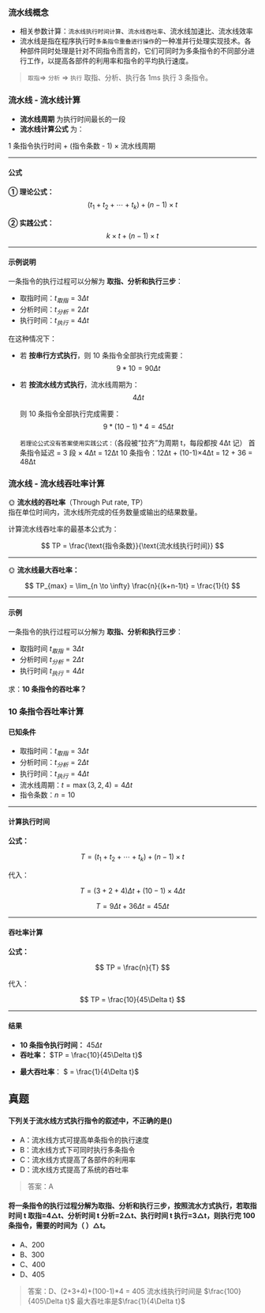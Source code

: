 ### 流水线概念

- 相关参数计算：`流水线执行时间计算`、`流水线吞吐率`、流水线加速比、流水线效率
- 流水线是指在程序执行时`多条指令重叠进行操作`的一种准并行处理实现技术。各种部件同时处理是针对不同指令而言的，它们可同时为多条指令的不同部分进行工作，以提高各部件的利用率和指令的平均执行速度。

> `取指`=> `分析` => `执行` 取指、分析、执行各 1ms 执行 3 条指令。

### 流水线 - 流水线计算

- **流水线周期** 为执行时间最长的一段
- **流水线计算公式** 为：

1 条指令执行时间 + (指令条数 - 1) × 流水线周期

---

#### 公式

**① 理论公式：**  
$$(t_1 + t_2 + \cdots + t_k) + (n-1) \times t$$

**② 实践公式：**  
$$k \times t + (n-1) \times t$$

---

#### 示例说明

一条指令的执行过程可以分解为 **取指、分析和执行三步**：

- 取指时间：$t_{取指} = 3\Delta t$
- 分析时间：$t_{分析} = 2\Delta t$
- 执行时间：$t_{执行} = 4\Delta t$

在这种情况下：

- 若 **按串行方式执行**，则 10 条指令全部执行完成需要：  
  $$9*10=90\Delta t$$

- 若 **按流水线方式执行**，流水线周期为：  
   $$4\Delta t$$

  则 10 条指令全部执行完成需要：  
   $$9*(10-1)*4=45\Delta t$$

  `若理论公式没有答案使用实践公式：`（各段被“拉齐”为周期 t，每段都按 4Δt 记）
  首条指令延迟 = 3 段 × 4Δt = 12Δt
  10 条指令：12Δt + (10-1)×4Δt = 12 + 36 = 48Δt

### 流水线 - 流水线吞吐率计算

🌞 **流水线的吞吐率**（Through Put rate, TP）  
指在单位时间内，流水线所完成的任务数量或输出的结果数量。

计算流水线吞吐率的最基本公式为：

$$
TP = \frac{\text{指令条数}}{\text{流水线执行时间}}
$$

---

🌞 **流水线最大吞吐率：**

$$
TP_{max} = \lim_{n \to \infty} \frac{n}{(k+n-1)t} = \frac{1}{t}
$$

---

#### 示例

一条指令的执行过程可以分解为 **取指、分析和执行三步**：

- 取指时间 $t_{取指} = 3\Delta t$
- 分析时间 $t_{分析} = 2\Delta t$
- 执行时间 $t_{执行} = 4\Delta t$

求：**10 条指令的吞吐率？**

### 10 条指令吞吐率计算

#### 已知条件

- 取指时间：$t_{取指} = 3\Delta t$
- 分析时间：$t_{分析} = 2\Delta t$
- 执行时间：$t_{执行} = 4\Delta t$
- 流水线周期：$t = \max(3, 2, 4) = 4\Delta t$
- 指令条数：$n = 10$

---

#### 计算执行时间

**公式：**

$$
T = (t_1 + t_2 + \cdots + t_k) + (n-1) \times t
$$

代入：

$$
T = (3 + 2 + 4)\Delta t + (10 - 1)\times 4\Delta t
$$

$$
T = 9\Delta t + 36\Delta t = 45\Delta t
$$

---

#### 吞吐率计算

**公式：**

$$
TP = \frac{n}{T}
$$

代入：

$$
TP = \frac{10}{45\Delta t}
$$

---

#### 结果

- **10 条指令执行时间：** $45\Delta t$
- **吞吐率：** $TP = \frac{10}{45\Delta t}$

* **最大吞吐率**： $ = \frac{1}{4\Delta t}$

## 真题

#### 下列关于流水线方式执行指令的叙述中，不正确的是()

- A：流水线方式可提高单条指令的执行速度
- B：流水线方式下可同时执行多条指令
- C：流水线方式提高了各部件的利用率
- D：流水线方式提高了系统的吞吐率

> 答案：A

#### 将一条指令的执行过程分解为取指、分析和执行三步，按照流水方式执行，若取指时间 t 取指=4△t、分析时间 t 分析=2△t、执行时间 t 执行=3△t，则执行完 100 条指令，需要的时间为（ ）△t。

- A、200
- B、300
- C、400
- D、405

> 答案：D、(2+3+4)+(100-1)\*4 = 405
> 流水线执行时间是 $\frac{100}{405\Delta t}$
> 最大吞吐率是$\frac{1}{4\Delta t}$
